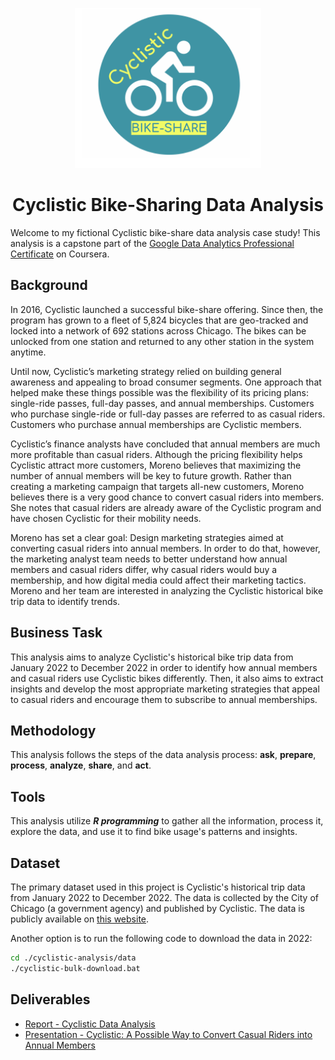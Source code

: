 <p align="center">
  <img src="logo.png" height="256">
  <h1 align="center">Cyclistic Bike-Sharing Data Analysis</h1>
</p>

Welcome to my fictional Cyclistic bike-share data analysis case study! This analysis is a capstone part of the [Google Data Analytics Professional Certificate](https://www.coursera.org/professional-certificates/google-data-analytics) on Coursera. 

## Background

In 2016, Cyclistic launched a successful bike-share offering. Since then, the program has grown to a fleet of 5,824 bicycles that are geo-tracked and locked into a network of 692 stations across Chicago. The bikes can be unlocked from one station and returned to any other station in the system anytime.

Until now, Cyclistic’s marketing strategy relied on building general awareness and appealing to broad consumer segments. One approach that helped make these things possible was the flexibility of its pricing plans: single-ride passes, full-day passes, and annual memberships. Customers who purchase single-ride or full-day passes are referred to as casual riders. Customers who purchase annual memberships are Cyclistic members.

Cyclistic’s finance analysts have concluded that annual members are much more profitable than casual riders. Although the pricing flexibility helps Cyclistic attract more customers, Moreno believes that maximizing the number of annual members will be key to future growth. Rather than creating a marketing campaign that targets all-new customers, Moreno believes there is a very good chance to convert casual riders into members. She notes that casual riders are already aware of the Cyclistic program and have chosen Cyclistic for their mobility needs.

Moreno has set a clear goal: Design marketing strategies aimed at converting casual riders into annual members. In order to do that, however, the marketing analyst team needs to better understand how annual members and casual riders differ, why casual riders would buy a membership, and how digital media could affect their marketing tactics. Moreno and her team are interested in analyzing the Cyclistic historical bike trip data to identify trends.

## Business Task

This analysis aims to analyze Cyclistic's historical bike trip data from January 2022 to December 2022 in order to identify how annual members and casual riders use Cyclistic bikes differently. Then, it also aims to extract insights and develop the most appropriate marketing strategies that appeal to casual riders and encourage them to subscribe to annual memberships. 

## Methodology

This analysis follows the steps of the data analysis process: **ask**, **prepare**, **process**, **analyze**, **share**, and **act**. 

## Tools

This analysis utilize ***R programming*** to gather all the information, process it, explore the data, and use it to find bike usage's patterns and insights.

## Dataset

The primary dataset used in this project is Cyclistic's historical trip data from January 2022 to December 2022. The data is collected by the City of Chicago (a government agency) and published by Cyclistic. The data is publicly available on [this website](https://divvy-tripdata.s3.amazonaws.com/index.html).

Another option is to run the following code to download the data in 2022:

``` bash
cd ./cyclistic-analysis/data
./cyclistic-bulk-download.bat
```

## Deliverables

- [Report - Cyclistic Data Analysis](https://github.com/thanakorntha/cyclistic-analysis/blob/main/report/cyclistic-report.pdf)
- [Presentation - Cyclistic: A Possible Way to Convert Casual Riders into Annual Members](https://docs.google.com/presentation/d/10rjNoz974A2b5eaHbziuGUkXN23U-6WRiy8WsUE7ves/edit?usp=sharing)